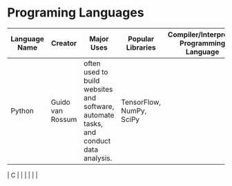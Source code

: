 # Programing Languages #

| Language Name | Creator | Major Uses | Popular Libraries | Compiler/Interpreter Programming Language | Jobs and Salaries |
| ------------- | ------- | ---------- | ----------------- | ----------------------------------------- | ----------------- |
| Python | Guido van Rossum | often used to build websites and software, automate tasks, and conduct data analysis.| TensorFlow, NumPy, SciPy | 

| C | | | | | | 

